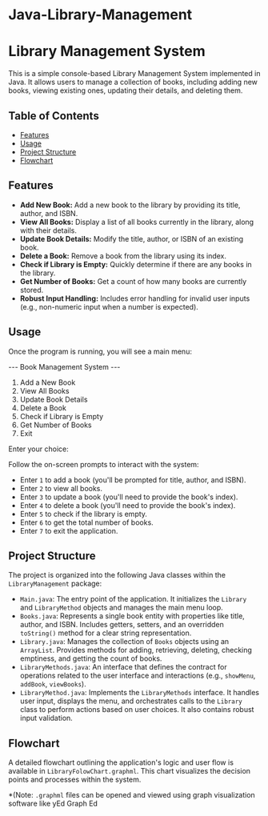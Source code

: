 # Java-Library-Management

# Library Management System

This is a simple console-based Library Management System implemented in Java. It allows users to manage a collection of books, including adding new books, viewing existing ones, updating their details, and deleting them.

## Table of Contents

- [Features](#features)
- [Usage](#usage)
- [Project Structure](#project-structure)
- [Flowchart](#flowchart)

## Features

* **Add New Book:** Add a new book to the library by providing its title, author, and ISBN.
* **View All Books:** Display a list of all books currently in the library, along with their details.
* **Update Book Details:** Modify the title, author, or ISBN of an existing book.
* **Delete a Book:** Remove a book from the library using its index.
* **Check if Library is Empty:** Quickly determine if there are any books in the library.
* **Get Number of Books:** Get a count of how many books are currently stored.
* **Robust Input Handling:** Includes error handling for invalid user inputs (e.g., non-numeric input when a number is expected).

## Usage

Once the program is running, you will see a main menu:

--- Book Management System ---
1. Add a New Book
2. View All Books
3. Update Book Details
4. Delete a Book
5. Check if Library is Empty
6. Get Number of Books
7. Exit

Enter your choice:

Follow the on-screen prompts to interact with the system:

* Enter `1` to add a book (you'll be prompted for title, author, and ISBN).
* Enter `2` to view all books.
* Enter `3` to update a book (you'll need to provide the book's index).
* Enter `4` to delete a book (you'll need to provide the book's index).
* Enter `5` to check if the library is empty.
* Enter `6` to get the total number of books.
* Enter `7` to exit the application.

## Project Structure

The project is organized into the following Java classes within the `LibraryManagement` package:

* `Main.java`: The entry point of the application. It initializes the `Library` and `LibraryMethod` objects and manages the main menu loop.
* `Books.java`: Represents a single book entity with properties like title, author, and ISBN. Includes getters, setters, and an overridden `toString()` method for a clear string representation.
* `Library.java`: Manages the collection of `Books` objects using an `ArrayList`. Provides methods for adding, retrieving, deleting, checking emptiness, and getting the count of books.
* `LibraryMethods.java`: An interface that defines the contract for operations related to the user interface and interactions (e.g., `showMenu`, `addBook`, `viewBooks`).
* `LibraryMethod.java`: Implements the `LibraryMethods` interface. It handles user input, displays the menu, and orchestrates calls to the `Library` class to perform actions based on user choices. It also contains robust input validation.

## Flowchart

A detailed flowchart outlining the application's logic and user flow is available in `LibraryFolowChart.graphml`. This chart visualizes the decision points and processes within the system.

*(Note: `.graphml` files can be opened and viewed using graph visualization software like yEd Graph Ed
